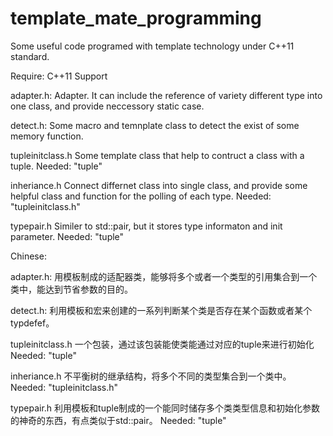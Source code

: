 template_mate_programming
=========================

Some useful code programed with template technology under C++11 standard.

Require: C++11 Support

adapter.h: 
  Adapter. It can include the reference of variety different type into one class, and provide neccessory static case.
  
detect.h:
  Some macro and temnplate class to detect the exist of some memory function.
  
tupleinitclass.h
  Some template class that help to contruct a class with a tuple.
  Needed: "tuple"
  
inheriance.h
  Connect differnet class into single class, and provide some helpful class and function for the polling of each type.
  Needed: "tupleinitclass.h"

typepair.h
  Similer to std::pair, but it stores type informaton and init parameter.
  Needed: "tuple"
  
Chinese:
  
adapter.h: 
  用模板制成的适配器类，能够将多个或者一个类型的引用集合到一个类中，能达到节省参数的目的。
  
detect.h:
  利用模板和宏来创建的一系列判断某个类是否存在某个函数或者某个typdefef。
  
tupleinitclass.h
  一个包装，通过该包装能使类能通过对应的tuple来进行初始化
  Needed: "tuple"
  
inheriance.h
  不平衡树的继承结构，将多个不同的类型集合到一个类中。
  Needed: "tupleinitclass.h"

typepair.h
  利用模板和tuple制成的一个能同时储存多个类类型信息和初始化参数的神奇的东西，有点类似于std::pair。
  Needed: "tuple"
